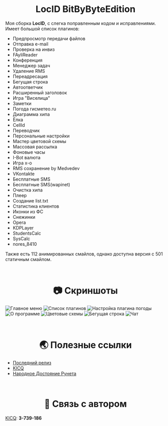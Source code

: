 <div id="contacts" align="center">
    <br/>
    <h1>LocID BitByByteEdition</h1>
</div>

Моя сборка **LocID**, с слегка поправленным кодом и исправлениями. Имеет большой список плагинов:

- Предпросмотр передачи файлов
- Отправка e-mail
- Проверка на инвиз
- FAyliReader
- Конференция
- Менеджер задач
- Удаление RMS
- Переадресация
- Бегущая строка
- Автоответчик
- Расширенный заголовок
- Игра "Виселица"
- Заметки
- Погода гисметео.ru
- Диаграмма хипа
- Ёлка
- CellId
- Переводчик
- Персональные настройки
- Мастер цветовой схемы
- Массовая рассылка
- Фоновые часы
- I-Bot валюта
- Игра x-о
- RMS сохранение by Medvedev
- VKontakte
- Бесплатные SMS
- Бесплатные SMS(wapinet)
- Очистка хипа
- Плеер
- Создание list.txt
- Статистика клиентов
- Иконки из ФС
- Снежинки
- Opera
- KDPLayer
- StudentsCalc
- SysCalc
- nores_8410

Также есть 112 анимированных смайлов, однако доступна версия с 501 статичным смайлом.

<div id="contacts" align="center">
    <br/>
    <h1>📷 Скриншоты</h1>
</div>

![Главное меню](./screenshots/image.png)
![Список плагинов](./screenshots/image2.png)
![Настройка плагина погоды](./screenshots/image3.png)
![О программе](./screenshots/image4.png)
![Цветовые схемы](./screenshots/image5.png)
![Бегущая строка](./screenshots/image6.png)
![Чат](./screenshots/image7.png)

<div id="contacts" align="center">
    <br/>
    <h1>🌏 Полезные ссылки</h1>
</div>

- [Последний релиз](https://github.com/ma3rxofficial/bitbybyte-locid/releases/tag/0.1.2)
- [KICQ](https://kicq.ru)
- [Народное Достояние Рунета](https://narodweb.ru)

<div id="contacts" align="center">
    <br/>
    <h1>📩 Связь с автором</h1>
</div>

[KICQ](https://kicq.ru): **3-739-186**
